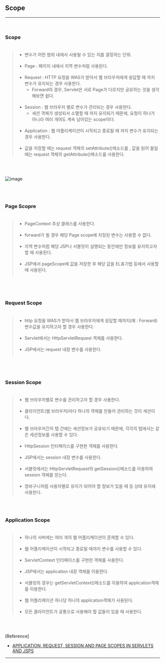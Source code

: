 Scope
-----

---

<br>

### Scope<br><br>

> -	변수가 어떤 범위 내에서 사용될 수 있는 지를 결정하는 단위.<br><br>
> -	Page : 페이지 내에서 지역 변수처럼 사용된다.<br><br>
> -	Request : HTTP 요청을 WAS가 받아서 웹 브라우저에게 응답할 때 까지 변수가 유지되는 경우 사용한다.
> 	-	Forward의 경우, Servlet은 서로 Page가 다르지만 공유하는 것을 생각해보면 쉽다.<br><Br>
> -	Session : 웹 브라우저 별로 변수가 관리되는 경우 사용한다.
> 	-	세션 객체가 생성되서 소멸할 때 까지 유지되기 때문에, 요청이 하나가 아니라 여러 개여도 계속 남아있는 scope이다.<br><br>
> -	Application : 웹 어플리케이션이 시작되고 종료될 때 까지 변수가 유지되는 경우 사용한다.<br><br>
> -	값을 저장할 때는 request 객체의 setAttribute()메소드를 , 값을 읽어 들일 때는 request 객체의 getAttribute()메소드를 사용한다.

<br><br>

![image](https://user-images.githubusercontent.com/56240505/69784645-9dc9d300-11f9-11ea-8b7a-99b94a75780a.png)

<br><br>

### Page Scopre<br><br>

> -	PageContext 추상 클래스를 사용한다.<br><br>
> -	forward가 될 경우 해당 Page scope에 지정된 변수는 사용할 수 없다.<br><br>
> -	지역 변수처럼 해당 JSP나 서블릿이 실행되는 동안에만 정보를 유지하고자 할 때 사용된다.<br><br>
> -	JSP에서 pageScope에 값을 저장한 후 해당 값을 EL표기법 등에서 사용할 때 사용된다.<br><br>

<br><br>

### Request Scope<br><br>

> -	http 요청을 WAS가 받아서 웹 브라우저에게 응답할 때까지(예 : Forward) 변수값을 유지하고자 할 경우 사용한다.<br><br>
> -	Servlet에서는 HttpServletRequest 객체를 사용한다.<br><br>
> -	JSP에서는 request 내장 변수를 사용한다.<br><br>

<br><br>

### Session Scope<br><br>

> -	웹 브라우저별로 변수를 관리하고자 할 경우 사용한다.<br><br>
> -	클라이언트(웹 브라우저)마다 하나의 객체를 만들어 관리하는 것이 세션이다.<br><br>
> -	웹 브라우저간의 탭 간에는 세션정보가 공유되기 때문에, 각각의 탭에서는 같은 세션정보를 사용할 수 있다.<br><br>
> -	HttpSession 인터페이스를 구현한 객체를 사용한다.<br><br>
> -	JSP에서는 session 내장 변수를 사용한다.<br><br>
> -	서블릿에서는 HttpServletRequest의 getSession()메소드를 이용하여 session 객체를 얻는다.<br><br>
> -	장바구니처럼 사용자별로 유지가 되어야 할 정보가 있을 때 등 상태 유지에 사용한다.

<br><br>

### Application Scope<br><br>

> -	하나의 서버에는 여러 개의 웹 어플리케이션이 존재할 수 있다.<br><br>
> -	웹 어플리케이션이 시작되고 종료될 때까지 변수를 사용할 수 있다.<br><br>
> -	ServletContext 인터페이스를 구현한 객체를 사용한다.<br><br>
> -	JSP에서는 application 내장 객체를 이용한다.<br><br>
> -	서블릿의 경우는 getServletContext()메소드를 이용하여 application객체를 이용한다.<br><br>
> -	웹 어플리케이션 하나당 하나의 application객체가 사용된다.<br><br>
> -	모든 클라이언트가 공통으로 사용해야 할 값들이 있을 때 사용한다.

<br><br>

[Reference]

-	[APPLICATION, REQUEST, SESSION AND PAGE SCOPES IN SERVLETS AND JSPS](https://www.javajee.com/application-request-session-and-page-scopes-in-servlets-and-jsps)

---
